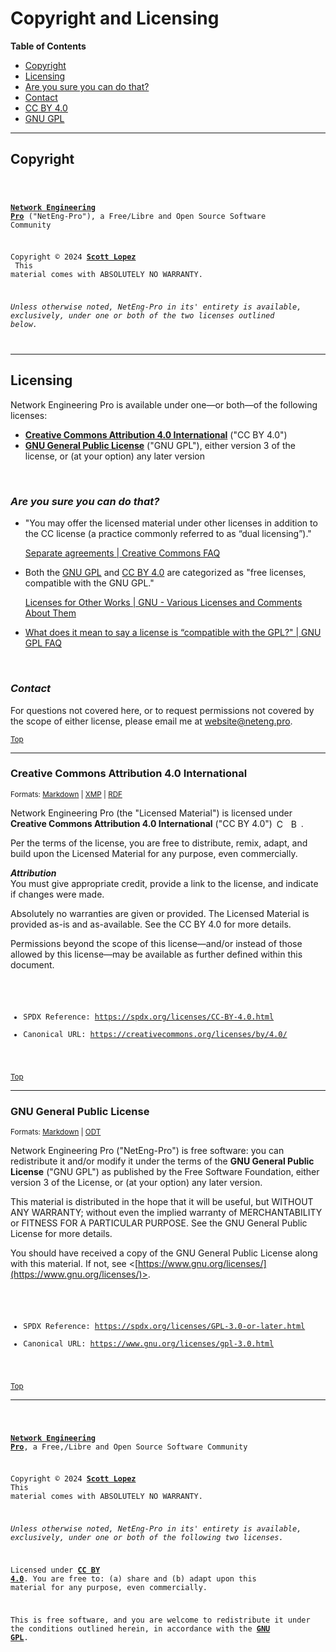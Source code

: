 <!--
Network Engineering Pro, a Free/Libre and Open Source Community
Copyright © 2024 Scott Lopez

I. Creative Commons Attribution 4.0 International

Licensed under Creative Commons Attribution 4.0 International ("CC BY 4.0").
You are free to: (a) share and (b) adapt upon this material for any purpose, even commercially.
Attribution (e.g., appropriate credit) must be given per the terms of the license.
Permissions beyond the scope of this license may be available (see following paragraphs).
  License: https://creativecommons.org/licenses/by/4.0/
  SPDX Reference: https://spdx.org/licenses/CC-BY-4.0.html

II. GNU General Public License 

This file is part of Network Engineering Pro.

Network Engineering Pro is free software: you can redistribute it and/or modify
it under the terms of the GNU General Public License ("GNU GPL") as published by
the Free Software Foundation, either version 3 of the License, or
(at your option) any later version.

This file is distributed in the hope that it will be useful,
but WITHOUT ANY WARRANTY; without even the implied warranty of
MERCHANTABILITY or FITNESS FOR A PARTICULAR PURPOSE.  See the
GNU General Public License for more details.
  License: https://www.gnu.org/licenses/gpl-3.0.html
  SPDX Reference: https://spdx.org/licenses/GPL-3.0-or-later.html

Author: Scott Lopez
Email: <website@neteng.pro>
Web: <https://linktr.ee/scottlopez/>
-->

# <a id="top">Copyright and Licensing</a>

**Table of Contents**

- [Copyright](#copyright)
- [Licensing](#licensing)
- [Are you sure you can do that?](#questions)
- [Contact](#contact)
- [CC BY 4.0](#cc-by)
- [GNU GPL](#gnu-gpl)

---

## <a id="copyright">Copyright</a>

<code style="display:block; white-space:pre-wrap">

**[Network Engineering Pro](https://www.neteng.pro/)** ("NetEng-Pro"), a Free/Libre and Open Source Software Community

Copyright &copy; 2024 **[Scott Lopez](https://linktr.ee/scottlopez/)**<br />
This material comes with ABSOLUTELY NO WARRANTY.

_Unless otherwise noted, NetEng-Pro in its' entirety is available, exclusively, under one or both of the two licenses outlined below._

</code>

---

## <a id="licensing">Licensing</a>

Network Engineering Pro is available under one&mdash;or both&mdash;of the following licenses:

- **[Creative Commons Attribution 4.0 International](#cc-by)** ("CC BY 4.0")
- **[GNU General Public License](#gnu-gpl)** ("GNU GPL"), either version 3 of the license, or (at your option) any later version

&nbsp;

### <a id="questions">_Are you sure you can do that?_</a>

- "You may offer the licensed material under other licenses in addition to the CC license (a practice commonly referred to as “dual licensing”)."

  [Separate agreements | Creative Commons FAQ](https://creativecommons.org/faq/#can-i-enter-into-separate-or-supplemental-agreements-with-users-of-my-work)

* Both the [GNU GPL](https://www.gnu.org/licenses/license-list.html#GPLOther) and [CC BY 4.0](https://www.gnu.org/licenses/license-list.html#ccby) are categorized as "free licenses, compatible with the GNU GPL."

  [Licenses for Other Works | GNU - Various Licenses and Comments About Them](https://www.gnu.org/licenses/license-list.html#OtherLicenses)

* [What does it mean to say a license is “compatible with the GPL?" | GNU GPL FAQ](https://www.gnu.org/licenses/gpl-faq.html#WhatDoesCompatMean)

&nbsp;

### <a id="contact">_Contact_</a>

For questions not covered here, or to request permissions not covered by the scope of either license, please email me at <website@neteng.pro>.

<sub>[Top](#top)</sub>

---

### <a id="cc-by">Creative Commons Attribution 4.0 International</a>

<sup>Formats: [Markdown](./license/CC-BY-4.0.md) | [XMP](./license/CC-BY-4.0.xmp) | [RDF](./license/CC-BY-4.0.rdf)</sup>

Network Engineering Pro (the "Licensed Material") is licensed under **Creative Commons Attribution 4.0 International** ("CC BY 4.0")
[<img style="display: inline-block; height: 16px !important; margin-left: 3px; vertical-align: text-bottom; text-decoration: none;" src="https://mirrors.creativecommons.org/presskit/icons/cc.svg" alt="CC" />](https://creativecommons.org/licenses/by/4.0/)
[<img style="display: inline-block; height: 16px !important; margin-left: 3px; vertical-align: text-bottom; text-decoration: none;" src="https://mirrors.creativecommons.org/presskit/icons/by.svg" alt="BY" />](https://creativecommons.org/licenses/by/4.0/).

Per the terms of the license, you are free to distribute, remix, adapt, and build upon the Licensed Material for any purpose, even commercially.

**_Attribution_**<br />
You must give appropriate credit, provide a link to the license, and indicate if changes were made.

Absolutely no warranties are given or provided. The Licensed Material is provided as-is and as-available. See the CC BY 4.0 for more details.

Permissions beyond the scope of this license—and/or instead of those allowed by this license—may be available as further defined within this document.

<code style="display: block; white-space: pre-wrap">

- SPDX Reference:
  <https://spdx.org/licenses/CC-BY-4.0.html>
- Canonical URL:
  <https://creativecommons.org/licenses/by/4.0/>

</code>

<sub>[Top](#top)</sub>

---

### <a id="gnu-gpl">GNU General Public License</a>

<sup>Formats: [Markdown](./license/COPYING.md) | [ODT](./license/COPYING.odt)</sup>

Network Engineering Pro ("NetEng-Pro") is free software: you can redistribute it and/or modify
it under the terms of the **GNU General Public License** ("GNU GPL") as published by
the Free Software Foundation, either version 3 of the License, or
(at your option) any later version.

This material is distributed in the hope that it will be useful,
but WITHOUT ANY WARRANTY; without even the implied warranty of
MERCHANTABILITY or FITNESS FOR A PARTICULAR PURPOSE. See the
GNU General Public License for more details.

You should have received a copy of the GNU General Public License along with this material. If not, see <[https://www.gnu.org/licenses/](https://www.gnu.org/licenses/)>.

<code style="display: block; white-space: pre-wrap">

- SPDX Reference:
  <https://spdx.org/licenses/GPL-3.0-or-later.html>
- Canonical URL:
  <https://www.gnu.org/licenses/gpl-3.0.html>

</code>

<sub>[Top](#top)</sub>

---

<code style="height: 50vh; width: 100%; background: transparent; border: none; border-radius: 0; resize: none; outline: none;">

**[Network Engineering Pro](https://www.neteng.pro/)**, a Free,/Libre and Open Source Software Community

Copyright &copy; 2024 **[Scott Lopez](https://linktr.ee/scottlopez/)**
<br />This material comes with ABSOLUTELY NO WARRANTY.

_Unless otherwise noted, NetEng-Pro in its' entirety is available, exclusively, under one or both of the following two licenses._

Licensed under **[CC BY 4.0](https://creativecommons.org/licenses/by/4.0/)**. You are free to: (a) share and (b) adapt upon this material for any purpose, even commercially.

This is free software, and you are welcome to redistribute it under the conditions outlined herein, in accordance with the **[GNU GPL](https://spdx.org/licenses/GPL-3.0-or-later.html)**.

</code>
